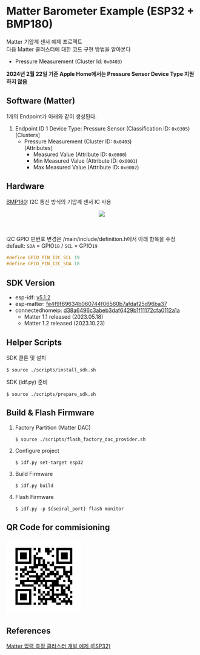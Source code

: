 # Matter Barometer Example (ESP32 + BMP180)
Matter 기압계 센서 예제 프로젝트<br>
다음 Matter 클러스터에 대한 코드 구현 방법을 알아본다
- Pressure Measurement (Cluster Id: `0x0403`)

**2024년 2월 22일 기준 Apple Home에서는 Pressure Sensor Device Type 지원하지 않음**

Software (Matter)
---
1개의 Endpoint가 아래와 같이 생성된다.
1. Endpoint ID 1
    Device Type: Pressure Sensor (Classification ID: `0x0305`) <br>
    [Clusters]
    - Pressure Measurement (Cluster ID: `0x0403`) <br>
        [Attributes]
        - Measured Value (Attribute ID: `0x0000`)
        - Min Measured Value (Attribute ID: `0x0001`)
        - Max Measured Value (Attribute ID: `0x0002`)

Hardware
---
[BMP180](https://cdn-shop.adafruit.com/datasheets/BST-BMP180-DS000-09.pdf): I2C 통신 방식의 기압계 센서 IC 사용<br>
<p style="text-align:center"><img src="https://cdn-shop.adafruit.com/970x728/1603-03.jpg" width="300"></p><br>

I2C GPIO 핀번호 변경은 /main/include/definition.h에서 아래 항목을 수정<br>
default: `SDA` = GPIO`18` / `SCL` = GPIO`19`
```c
#define GPIO_PIN_I2C_SCL 19
#define GPIO_PIN_I2C_SDA 18
```

SDK Version
---
- esp-idf: [v5.1.2](https://github.com/espressif/esp-idf/tree/v5.1.2)
- esp-matter: [fe4f9f69634b060744f06560b7afdaf25d96ba37](https://github.com/espressif/esp-matter/commit/fe4f9f69634b060744f06560b7afdaf25d96ba37)
- connectedhomeip: [d38a6496c3abeb3daf6429b1f11172cfa0112a1a](https://github.com/project-chip/connectedhomeip/tree/d38a6496c3abeb3daf6429b1f11172cfa0112a1a)
  - Matter 1.1 released (2023.05.18)
  - Matter 1.2 released (2023.10.23)

Helper Scripts
---
SDK 클론 및 설치
```shell
$ source ./scripts/install_sdk.sh
```
SDK (idf.py) 준비
```shell
$ source ./scripts/prepare_sdk.sh
```

Build & Flash Firmware
---
1. Factory Partition (Matter DAC)
    ```shell
    $ source ./scripts/flash_factory_dac_provider.sh
    ```
2. Configure project
    ```shell
    $ idf.py set-target esp32
    ```
3. Build Firmware
    ```shell
    $ idf.py build
    ```
4. Flash Firmware
    ```shell
    $ idf.py -p ${seiral_port} flash monitor
    ```

QR Code for commisioning
---
![qrcode.png](./resource/DACProvider/qrcode.png)

References
---
[Matter 압력 측정 클러스터 개발 예제 (ESP32)](https://yogyui.tistory.com/entry/PROJ-Matter-%EC%95%95%EB%A0%A5-%EC%B8%A1%EC%A0%95-%ED%81%B4%EB%9F%AC%EC%8A%A4%ED%84%B0-%EA%B0%9C%EB%B0%9C-%EC%98%88%EC%A0%9C-ESP32)<br>

